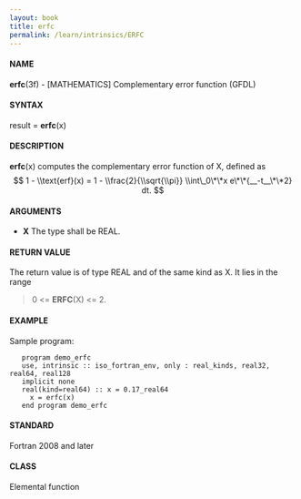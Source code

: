 ```yaml
---
layout: book
title: erfc
permalink: /learn/intrinsics/ERFC
---
```

#### NAME

__erfc__(3f) - \[MATHEMATICS\] Complementary error function
(GFDL)

#### SYNTAX

result = __erfc__(x)

#### DESCRIPTION

__erfc__(x) computes the complementary error function of X, defined as
$$ 1 - \\text{erf}(x) = 1 - \\frac{2}{\\sqrt{\\pi}} \\int\_0\*\*x
e\*\*{__-t__\*\*2} dt. $$

#### ARGUMENTS

  - __X__
    The type shall be REAL.

#### RETURN VALUE

The return value is of type REAL and of the same kind as X. It lies in
the range

> 0 \<= __ERFC__(X) \<= 2.

#### EXAMPLE

Sample program:

```
   program demo_erfc
   use, intrinsic :: iso_fortran_env, only : real_kinds, real32, real64, real128
   implicit none
   real(kind=real64) :: x = 0.17_real64
     x = erfc(x)
   end program demo_erfc
```

#### STANDARD

Fortran 2008 and later

#### CLASS

Elemental function
